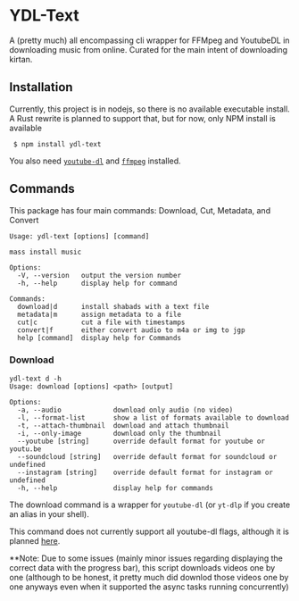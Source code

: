 # YDL-Text

A (pretty much) all encompassing cli wrapper for FFMpeg and YoutubeDL in downloading music from online. Curated for the main intent of downloading kirtan.

## Installation

Currently, this project is in nodejs, so there is no available executable install. A Rust rewrite is planned to support that, but for now, only NPM install is available

` $ npm install ydl-text`


You also need [`youtube-dl`](https://ytdl-org.github.io/youtube-dl/download.html) and [`ffmpeg`](https://ffmpeg.org/download.html) installed. 



## Commands
This package has four main commands: Download, Cut, Metadata, and Convert
``` 
Usage: ydl-text [options] [command]

mass install music

Options:
  -V, --version   output the version number
  -h, --help      display help for command

Commands:
  download|d      install shabads with a text file
  metadata|m      assign metadata to a file
  cut|c           cut a file with timestamps
  convert|f       either convert audio to m4a or img to jgp
  help [command]  display help for Commands
```

### Download 

```
ydl-text d -h
Usage: download [options] <path> [output]

Options:
  -a, --audio             download only audio (no video)
  -l, --format-list       show a list of formats available to download
  -t, --attach-thumbnail  download and attach thumbnail
  -i, --only-image        download only the thumbnail
  --youtube [string]      override default format for youtube or youtu.be
  --soundcloud [string]   override default format for soundcloud or undefined
  --instagram [string]    override default format for instagram or undefined
  -h, --help              display help for commands
```
The download command is a wrapper for `youtube-dl` (or `yt-dlp` if you create an alias in your shell). 

This command does not currently support all youtube-dl flags, although it is planned [here](https://github.com/FatehKhalsaTech/ydl-text/issues/8).

**Note: Due to some issues (mainly minor issues regarding displaying the correct data with the progress bar), this script downloads videos one by one (although to be honest, it pretty much did downlod those videos one by one anyways even when it supported the async tasks running concurrently)



